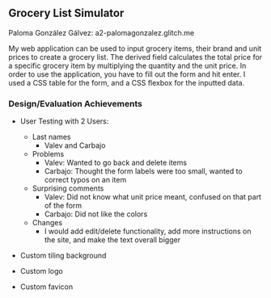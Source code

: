 ## Grocery List Simulator
Paloma González Gálvez: a2-palomagonzalez.glitch.me

My web application can be used to input grocery items, their brand and unit prices to create a grocery list.
The derived field calculates the total price for a specific grocery item by multiplying the quantity and the unit price.
In order to use the application, you have to fill out the form and hit enter.
I used a CSS table for the form, and a CSS flexbox for the inputted data.

### Design/Evaluation Achievements
- User Testing with 2 Users:
  - Last names
    * Valev and Carbajo
  - Problems
    * Valev: Wanted to go back and delete items
    * Carbajo: Thought the form labels were too small, wanted to correct typos on an item
  - Surprising comments
    * Valev: Did not know what unit price meant, confused on that part of the form
    * Carbajo: Did not like the colors
  - Changes
    * I would add edit/delete functionality, add more instructions on the site, and make the text overall bigger

- Custom tiling background
- Custom logo
- Custom favicon
